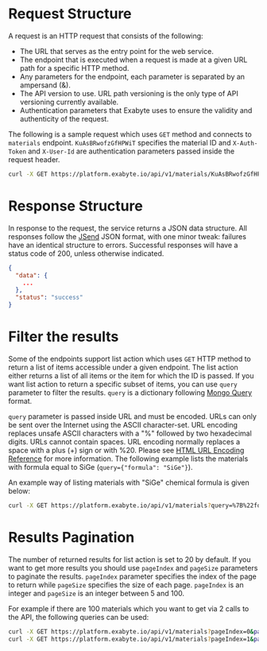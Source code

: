 # Request Structure

A request is an HTTP request that consists of the following:

* The URL that serves as the entry point for the web service.
* The endpoint that is executed when a request is made at a given URL path for a specific HTTP method.
* Any parameters for the endpoint, each parameter is separated by an ampersand (&).
* The API version to use. URL path versioning is the only type of API versioning currently available.
* Authentication parameters that Exabyte uses to ensure the validity and authenticity of the request.

The following is a sample request which uses `GET` method and connects to `materials` endpoint. `KuAsBRwofzGfHPWiT` specifies the material ID and `X-Auth-Token` and `X-User-Id` are authentication parameters passed inside the request header.

```bash
curl -X GET https://platform.exabyte.io/api/v1/materials/KuAsBRwofzGfHPWiT -H "X-Auth-Token: f2KpRW7KeN9aPmjSZ" -H "X-User-Id: fbdpsNf4oHiX79vMJ"
```


# Response Structure

In response to the request, the service returns a JSON data structure. All responses follow the [JSend](http://labs.omniti.com/labs/jsend) JSON format, with one minor tweak: failures have an identical structure to errors. Successful responses will have a status code of 200, unless otherwise indicated.

```json
{
  "data": {
    ...
  },
  "status": "success"
}
```

# Filter the results

Some of the endpoints support list action which uses `GET` HTTP method to return a list of items accessible under a given endpoint. The list action either returns a list of all items or the item for which the ID is passed. If you want list action to return a specific subset of items, you can use `query` parameter to filter the results. `query` is a dictionary following [Mongo Query](https://docs.mongodb.com/manual/tutorial/query-documents/) format. 

`query` parameter is passed inside URL and must be encoded.  URLs can only be sent over the Internet using the ASCII character-set. URL encoding replaces unsafe ASCII characters with a "%" followed by two hexadecimal digits. URLs cannot contain spaces. URL encoding normally replaces a space with a plus (+) sign or with %20. Please see [HTML URL Encoding Reference](https://www.w3schools.com/tags/ref_urlencode.asp) for more information. The following example lists the materials with formula equal to SiGe (`query={"formula": "SiGe"}`).

An example way of listing materials with "SiGe" chemical formula is given below:
```bash
curl -X GET https://platform.exabyte.io/api/v1/materials?query=%7B%22formula%22%3A+%22SiGe%22%7D -H "X-Auth-Token: f2KpRW7KeN9aPmjSZ" -H "X-User-Id: fbdpsNf4oHiX79vMJ"
```

# Results Pagination

The number of returned results for list action is set to 20 by default. If you want to get more results you should use `pageIndex` and `pageSize` parameters to paginate the results. `pageIndex` parameter specifies the index of the page to return while `pageSize` specifies the size of each page. `pageIndex` is an integer and `pageSize` is an integer between 5 and 100. 

For example if there are 100 materials which you want to get via 2 calls to the API, the following queries can be used:

```bash
curl -X GET https://platform.exabyte.io/api/v1/materials?pageIndex=0&pageSize=50 -H "X-Auth-Token: f2KpRW7KeN9aPmjSZ" -H "X-User-Id: fbdpsNf4oHiX79vMJ"
curl -X GET https://platform.exabyte.io/api/v1/materials?pageIndex=1&pageSize=50 -H "X-Auth-Token: f2KpRW7KeN9aPmjSZ" -H "X-User-Id: fbdpsNf4oHiX79vMJ"
```
